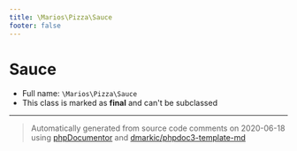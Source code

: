 ```yaml
---
title: \Marios\Pizza\Sauce
footer: false
---
```


# Sauce





* Full name: `\Marios\Pizza\Sauce`
* This class is marked as **final** and can't be subclassed





---
> Automatically generated from source code comments on 2020-06-18 using [phpDocumentor](http://www.phpdoc.org/) and [dmarkic/phpdoc3-template-md](https://github.com/dmarkic/phpdoc3-template-md)
